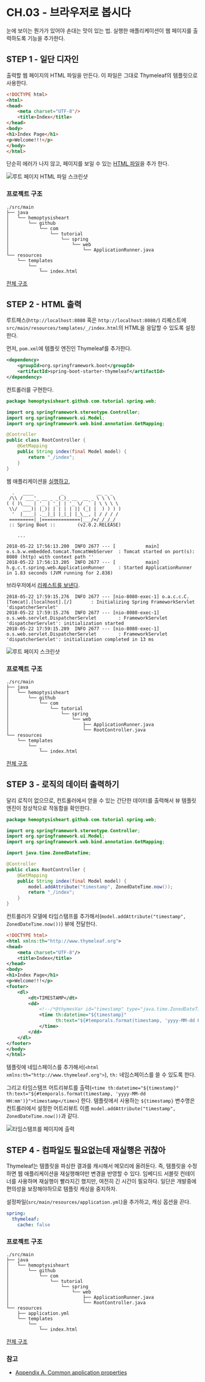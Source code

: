 # CH.03 - 브라우저로 봅시다

눈에 보이는 뭔가가 있어야 손대는 맛이 있는 법.
실행한 애플리케이션이 웹 페이지를 출력하도록 기능을 추가한다.

## STEP 1 - 일단 디자인

출력할 웹 페이지의 HTML 파일을 만든다. 이 파일은 그대로 Thymeleaf의 템플릿으로 사용한다.

```html
<!DOCTYPE html>
<html>
<head>
    <meta charset="UTF-8"/>
    <title>Index</title>
</head>
<body>
<h1>Index Page</h1>
<p>Welcome!!!</p>
</body>
</html>
```

단순히 에러가 나지 않고, 페이지를 보일 수 있는 [HTML 파일](../../src/main/resources/templates/_/index.html)을 추가 한다.

![루트 페이지 HTML 파일 스크린샷](step_1_index_screenshot.png)

### 프로젝트 구조

```
./src/main
├── java
│   └── hemoptysisheart
│       └── github
│           └── com
│               └── tutorial
│                   └── spring
│                       └── web
│                           └── ApplicationRunner.java
└── resources
    └── templates
        └── _
            └── index.html
```

[전체 구조](step_1_tree.txt)

## STEP 2 - HTML 출력

루트패스(`http://localhost:8080` 혹은 `http://localhost:8080/`) 리퀘스트에 `src/main/resources/templates/_/index.html`의 HTML을 응답할 수 있도록 설정한다.

먼저, `pom.xml`에 템플릿 엔진인 Thymeleaf를 추가한다.

```xml
<dependency>
    <groupId>org.springframework.boot</groupId>
    <artifactId>spring-boot-starter-thymeleaf</artifactId>
</dependency>
```

컨트롤러를 구현한다.

```java
package hemoptysisheart.github.com.tutorial.spring.web;

import org.springframework.stereotype.Controller;
import org.springframework.ui.Model;
import org.springframework.web.bind.annotation.GetMapping;

@Controller
public class RootController {
    @GetMapping
    public String index(final Model model) {
        return "_/index";
    }
}
```

웹 애플리케이션을 [실행하고](step_2_bootup_web_application.log),

```
  .   ____          _            __ _ _
 /\\ / ___'_ __ _ _(_)_ __  __ _ \ \ \ \
( ( )\___ | '_ | '_| | '_ \/ _` | \ \ \ \
 \\/  ___)| |_)| | | | | || (_| |  ) ) ) )
  '  |____| .__|_| |_|_| |_\__, | / / / /
 =========|_|==============|___/=/_/_/_/
 :: Spring Boot ::        (v2.0.2.RELEASE)

    ...

2018-05-22 17:56:13.200  INFO 2677 --- [           main] o.s.b.w.embedded.tomcat.TomcatWebServer  : Tomcat started on port(s): 8080 (http) with context path ''
2018-05-22 17:56:13.205  INFO 2677 --- [           main] h.g.c.t.spring.web.ApplicationRunner     : Started ApplicationRunner in 1.83 seconds (JVM running for 2.838)
```

브라우저에서 [리퀘스트를 보낸다](step_2_request_root_path.log).

```
2018-05-22 17:59:15.276  INFO 2677 --- [nio-8080-exec-1] o.a.c.c.C.[Tomcat].[localhost].[/]       : Initializing Spring FrameworkServlet 'dispatcherServlet'
2018-05-22 17:59:15.276  INFO 2677 --- [nio-8080-exec-1] o.s.web.servlet.DispatcherServlet        : FrameworkServlet 'dispatcherServlet': initialization started
2018-05-22 17:59:15.289  INFO 2677 --- [nio-8080-exec-1] o.s.web.servlet.DispatcherServlet        : FrameworkServlet 'dispatcherServlet': initialization completed in 13 ms
```

![루트 페이지 스크린샷](step_2_request_root_path.png)

### 프로젝트 구조

```
./src/main
├── java
│   └── hemoptysisheart
│       └── github
│           └── com
│               └── tutorial
│                   └── spring
│                       └── web
│                           ├── ApplicationRunner.java
│                           └── RootController.java
└── resources
    └── templates
        └── _
            └── index.html
```

[전체 구조](step_2_tree.txt)

## STEP 3 - 로직의 데이터 출력하기

달리 로직이 없으므로, 컨트롤러에서 얻을 수 있는 간단한 데이터를 출력해서 뷰 템플릿 엔진이 정상적으로 작동함을 확인한다.

```java
package hemoptysisheart.github.com.tutorial.spring.web;

import org.springframework.stereotype.Controller;
import org.springframework.ui.Model;
import org.springframework.web.bind.annotation.GetMapping;

import java.time.ZonedDateTime;

@Controller
public class RootController {
    @GetMapping
    public String index(final Model model) {
        model.addAttribute("timestamp", ZonedDateTime.now());
        return "_/index";
    }
}
```

컨트롤러가 모델에 타임스탬프를 추가해서(`model.addAttribute("timestamp", ZonedDateTime.now())`) 뷰에 전달한다.

```xml
<!DOCTYPE html>
<html xmlns:th="http://www.thymeleaf.org">
<head>
    <meta charset="UTF-8"/>
    <title>Index</title>
</head>
<body>
<h1>Index Page</h1>
<p>Welcome!!!</p>
<footer>
    <dl>
        <dt>TIMESTAMP</dt>
        <dd>
            <!--/*@thymesVar id="timestamp" type="java.time.ZonedDateTime"*/-->
            <time th:datetime="${timestamp}"
                  th:text="${#temporals.format(timestamp, 'yyyy-MM-dd HH:mm')}">timestamp
            </time>
        </dd>
    </dl>
</footer>
</body>
</html>
```

템플릿에 네임스페이스를 추가해서(`<html xmlns:th="http://www.thymeleaf.org">`),
`th:` 네임스페이스를 쓸 수 있도록 한다.

그리고 타임스탬프 어트리뷰트를 출력(`<time th:datetime="${timestamp}" th:text="${#temporals.format(timestamp, 'yyyy-MM-dd HH:mm')}">timestamp</time>`) 한다.
템플릿에서 사용하는 `${timestamp}` 변수명은 컨트롤러에서 설정한 어트리뷰트 이름 `model.addAttribute("timestamp", ZonedDateTime.now())`과 같다.

![타임스탬프를 페이지에 출력](step_3_timestamp_model_attribute_screenshot.png)

## STEP 4 - 컴파일도 필요없는데 재실행은 귀찮아

Thymeleaf는 템플릿을 파싱한 결과를 캐시해서 메모리에 올려둔다. 즉, 템플릿을 수정하면 웹 애플리케이션을 재실행해야만 변경을 반영할 수 있다.
임베디드 서블릿 컨테이너를 사용하며 재실행이 빨라지긴 했지만, 여전히 긴 시간이 필요하다.
일단은 개발중에 편의성을 보장해야하므로 템플릿 캐싱을 중지하자.

설정파일(`src/main/resources/application.yml`)을 추가하고, 캐싱 옵션을 끈다.

```yaml
spring:
  thymeleaf:
    cache: false
```

### 프로젝트 구조

```
./src/main
├── java
│   └── hemoptysisheart
│       └── github
│           └── com
│               └── tutorial
│                   └── spring
│                       └── web
│                           ├── ApplicationRunner.java
│                           └── RootController.java
└── resources
    ├── application.yml
    └── templates
        └── _
            └── index.html
```

[전체 구조](step_4_tree.txt)

### 참고

* [Appendix A. Common application properties](https://docs.spring.io/spring-boot/docs/2.0.2.RELEASE/reference/html/common-application-properties.html)